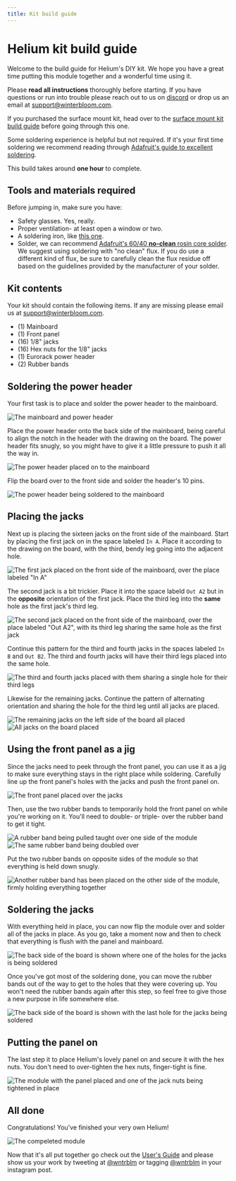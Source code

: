 ```yaml
---
title: Kit build guide
---
```


# Helium kit build guide

Welcome to the build guide for Helium's DIY kit. We hope you have a great time putting this module together and a wonderful time using it.

Please **read all instructions** thoroughly before starting. If you have questions or run into trouble please reach out to us on [discord] or drop us an email at support@winterbloom.com.

If you purchased the surface mount kit, head over to the [surface mount kit build guide](/surface-mount-build) before going through this one.

Some soldering experience is helpful but not required. If it's your first time soldering we recommend reading through [Adafruit's guide to excellent soldering](https://learn.adafruit.com/adafruit-guide-excellent-soldering).

This build takes around **one hour** to complete.

[discord]: https://discord.gg/UpfqghQ

## Tools and materials required

Before jumping in, make sure you have:

* Safety glasses. Yes, really.
* Proper ventilation- at least open a window or two.
* A soldering iron, like [this one](https://www.adafruit.com/product/180).
* Solder, we can recommend [Adafruit's 60/40 **no-clean** rosin core solder](https://www.adafruit.com/product/145). We suggest using soldering with "no clean" flux. If you do use a different kind of flux, be sure to carefully clean the flux residue off based on the guidelines provided by the manufacturer of your solder.

## Kit contents

Your kit should contain the following items. If any are missing please email us at support@winterbloom.com.

<object
    alt="Kit contents"
    data-is-svg-map
    data-list="kit-contents-img-datalist"
    data-stylesheet="/styles/kit-contents-svgmap.css"
    data-info-text-template="kit-contents-img-info-text"
    data="../images/kit.svg"
    height="100%"
    id="kit-contents-img"
    type="image/svg+xml"
    width="100%">
</object>
<template id="kit-contents-img-info-text">
    <g id="info-text-container">
        <rect data-size-to="info-text"></rect>
        <text id="info-text"></text>
    </g>
</template>
<datalist id="kit-contents-img-datalist">
    <option value="mainboard">Mainboard</option>
    <option value="panel">Front panel</option>
    <option value="jacks">1/8" jacks (16)</option>
    <option value="nuts">Hex nuts for the 1/8" jacks (16)</option>
    <option value="power-header">Eurorack power header (1)</option>
    <option value="rubber-bands">Rubber bands (2)</option>
</datalist>
<script type="module" src="/scripts/svgmap.js"></script>
<link rel="stylesheet" href="/styles/svgmap.css"/>

- (1) Mainboard
- (1) Front panel
- (16) 1/8" jacks
- (16) Hex nuts for the 1/8" jacks
- (1) Eurorack power header
- (2) Rubber bands

## Soldering the power header

Your first task is to place and solder the power header to the mainboard.

![The mainboard and power header](/images/2-pwr-3.jpg)

Place the power header onto the back side of the mainboard, being careful to align the notch in the header with the drawing on the board. The power header fits snugly, so you might have to give it a little pressure to push it all the way in.

![The power header placed on to the mainboard](/images/3-place-pwr-3.jpg)

Flip the board over to the front side and solder the header's 10 pins.

![The power header being soldered to the mainboard](/images/4-solder-pwr-2.jpg)


## Placing the jacks

Next up is placing the sixteen jacks on the front side of the mainboard. Start by placing the first jack on in the space labeled `In A`. Place it according to the drawing on the board, with the third, bendy leg going into the adjacent hole.

![The first jack placed on the front side of the mainboard, over the place labeled "In A"](/images/5-place-first-jack-2.jpg)

The second jack is a bit trickier. Place it into the space labeld `Out A2` but in the **opposite** orientation of the first jack. Place the third leg into the **same** hole as the first jack's third leg.

![The second jack placed on the front side of the mainboard, over the place labeled "Out A2", with its third leg sharing the same hole as the first jack](/images/6-place-shared-jack-1.jpg)

Continue this pattern for the third and fourth jacks in the spaces labeled `In B` and `Out B2`. The third and fourth jacks will have their third legs placed into the same hole.

![The third and fourth jacks placed with them sharing a single hole for their third legs](/images/7-place-second-shared-jack-1.jpg)

Likewise for the remaining jacks. Continue the pattern of alternating orientation and sharing the hole for the third leg until all jacks are placed.

![The remaining jacks on the left side of the board all placed](/images/8-place-more-jacks-1.jpg)
![All jacks on the board placed](/images/9-place-remaining-jacks-2.jpg)

## Using the front panel as a jig

Since the jacks need to peek through the front panel, you can use it as a jig to make sure everything stays in the right place while soldering. Carefully line up the front panel's holes with the jacks and push the front panel on.

![The front panel placed over the jacks](/images/10-panel-align-1.jpg)

Then, use the two rubber bands to temporarily hold the front panel on while you're working on it. You'll need to double- or triple- over the rubber band to get it tight.

![A rubber band being pulled taught over one side of the module](/images/12-another-rubber-band-3.jpg)
![The same rubber band being doubled over](/images/11-rubber-band-4.jpg)

Put the two rubber bands on opposite sides of the module so that everything is held down snugly.

![Another rubber band has been placed on the other side of the module, firmly holding everything together](/images/12-another-rubber-band-2.jpg)

## Soldering the jacks

With everything held in place, you can now flip the module over and solder all of the jacks in place. As you go, take a moment now and then to check that everything is flush with the panel and mainboard.

![The back side of the board is shown where one of the holes for the jacks is being soldered](/images/13-soldering-jacks-1.jpg)

Once you've got most of the soldering done, you can move the rubber bands out of the way to get to the holes that they were covering up. You won't need the rubber bands again after this step, so feel free to give those a new purpose in life somewhere else.

![The back side of the board is shown with the last hole for the jacks being soldered](/images/14-finishing-jacks-2.jpg)

## Putting the panel on

The last step it to place Helium's lovely panel on and secure it with the hex nuts. You don't need to over-tighten the hex nuts, finger-tight is fine.

![The module with the panel placed and one of the jack nuts being tightened in place](/images/15-jack-nuts-3.jpg)

## All done

Congratulations! You've finished your very own Helium!

![The compeleted module](/images/16-finished-1.jpg)

Now that it's all put together go check out the [User's Guide](/) and please show us your work by tweeting at [@wntrblm](https://twitter.com/wntrblm) or tagging [@wntrblm](https://instagram.com/wntrblm) in your instagram post.
